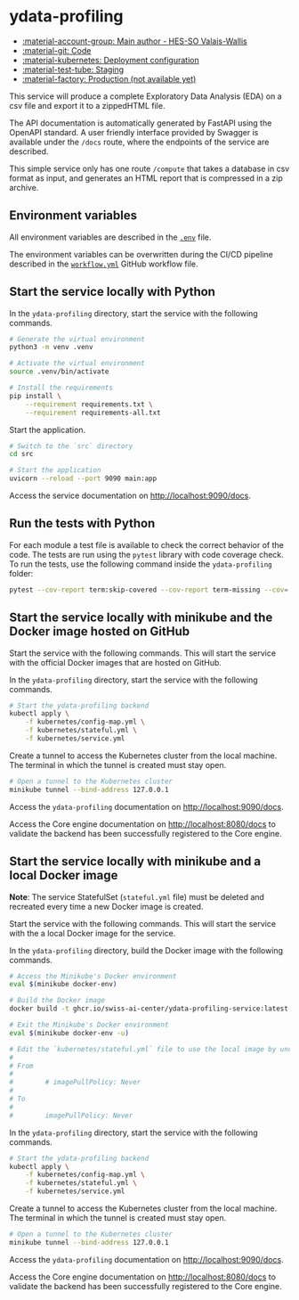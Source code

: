 # ydata-profiling

- [:material-account-group: Main author - HES-SO Valais-Wallis](https://www.hes-so.ch/swiss-ai-center/equipe)
- [:material-git: Code](https://github.com/swiss-ai-center/ydata-profiling/)
- [:material-kubernetes: Deployment configuration](https://github.com/swiss-ai-center/ydata-profiling/tree/main/kubernetes)
- [:material-test-tube: Staging](https://ydata-profiling-swiss-ai-center.kube.isc.heia-fr.ch)
- [:material-factory: Production (not available yet)](https://ydata-profiling.swiss-ai-center.ch)

This service will produce a complete Exploratory Data Analysis (EDA) on a csv file and export it to a zippedHTML file.

The API documentation is automatically generated by FastAPI using the OpenAPI
standard. A user friendly interface provided by Swagger is available under the
`/docs` route, where the endpoints of the service are described.

This simple service only has one route `/compute` that takes a database in csv format as input, and generates an HTML report that is compressed in a zip archive.

## Environment variables

All environment variables are described in the
[`.env`](https://github.com/swiss-ai-center/ydata-profiling/blob/main/.env) file.

The environment variables can be overwritten during the CI/CD pipeline described
in the
[`workflow.yml`](https://github.com/swiss-ai-center/ydata-profiling/blob/main/.github/workflows/ydata-profiling.yml)
GitHub workflow file.

## Start the service locally with Python

In the `ydata-profiling` directory, start the service with the following commands.

```sh
# Generate the virtual environment
python3 -m venv .venv

# Activate the virtual environment
source .venv/bin/activate

# Install the requirements
pip install \
    --requirement requirements.txt \
    --requirement requirements-all.txt
```

Start the application.

```sh
# Switch to the `src` directory
cd src

# Start the application
uvicorn --reload --port 9090 main:app
```

Access the service documentation on [http://localhost:9090/docs](http://localhost:9090/docs).

## Run the tests with Python

For each module a test file is available to check the correct behavior of the
code. The tests are run using the `pytest` library with code coverage check. To
run the tests, use the following command inside the `ydata-profiling` folder:

```sh
pytest --cov-report term:skip-covered --cov-report term-missing --cov=. -s --cov-config=.coveragerc
```

## Start the service locally with minikube and the Docker image hosted on GitHub

Start the service with the following commands. This will start the service with
the official Docker images that are hosted on GitHub.

In the `ydata-profiling` directory, start the service with the following commands.

```sh
# Start the ydata-profiling backend
kubectl apply \
    -f kubernetes/config-map.yml \
    -f kubernetes/stateful.yml \
    -f kubernetes/service.yml
```

Create a tunnel to access the Kubernetes cluster from the local machine. The
terminal in which the tunnel is created must stay open.

```sh
# Open a tunnel to the Kubernetes cluster
minikube tunnel --bind-address 127.0.0.1
```

Access the `ydata-profiling` documentation on [http://localhost:9090/docs](http://localhost:9090/docs).

Access the Core engine documentation on [http://localhost:8080/docs](http://localhost:8080/docs) to validate
the backend has been successfully registered to the Core engine.

## Start the service locally with minikube and a local Docker image

**Note**: The service StatefulSet (`stateful.yml` file) must be deleted and
recreated every time a new Docker image is created.

Start the service with the following commands. This will start the service with
the a local Docker image for the service.

In the `ydata-profiling` directory, build the Docker image with the following commands.

```sh
# Access the Minikube's Docker environment
eval $(minikube docker-env)

# Build the Docker image
docker build -t ghcr.io/swiss-ai-center/ydata-profiling-service:latest .

# Exit the Minikube's Docker environment
eval $(minikube docker-env -u)

# Edit the `kubernetes/stateful.yml` file to use the local image by uncommented the line `imagePullPolicy`
#
# From
#
#        # imagePullPolicy: Never
#
# To
#
#        imagePullPolicy: Never
```

In the `ydata-profiling` directory, start the service with the following commands.

```sh
# Start the ydata-profiling backend
kubectl apply \
    -f kubernetes/config-map.yml \
    -f kubernetes/stateful.yml \
    -f kubernetes/service.yml
```

Create a tunnel to access the Kubernetes cluster from the local machine. The
terminal in which the tunnel is created must stay open.

```sh
# Open a tunnel to the Kubernetes cluster
minikube tunnel --bind-address 127.0.0.1
```

Access the `ydata-profiling` documentation on [http://localhost:9090/docs](http://localhost:9090/docs).

Access the Core engine documentation on [http://localhost:8080/docs](http://localhost:8080/docs) to validate
the backend has been successfully registered to the Core engine.
